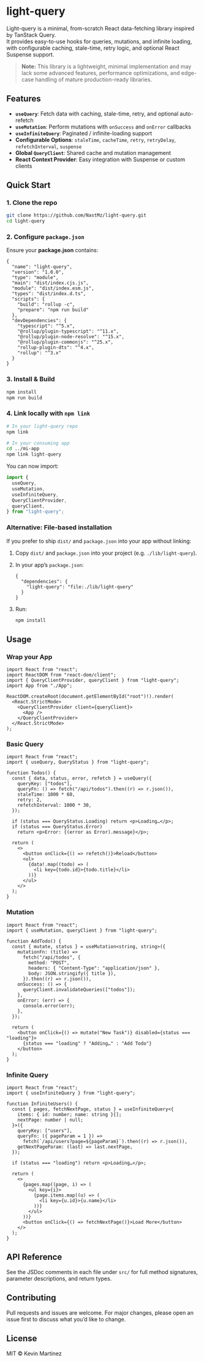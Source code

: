 # light-query

Light-query is a minimal, from-scratch React data-fetching library inspired by TanStack Query.  
It provides easy-to-use hooks for queries, mutations, and infinite loading, with configurable caching, stale-time, retry logic, and optional React Suspense support.

> **Note:** This library is a lightweight, minimal implementation and may lack some advanced features, performance optimizations, and edge-case handling of mature production-ready libraries.

## Features

- **`useQuery`**: Fetch data with caching, stale-time, retry, and optional auto-refetch
- **`useMutation`**: Perform mutations with `onSuccess` and `onError` callbacks
- **`useInfiniteQuery`**: Paginated / infinite-loading support
- **Configurable Options**: `staleTime`, `cacheTime`, `retry`, `retryDelay`, `refetchInterval`, `suspense`
- **Global `QueryClient`**: Shared cache and mutation management
- **React Context Provider**: Easy integration with Suspense or custom clients

## Quick Start

### 1. Clone the repo

```bash
git clone https://github.com/NastMz/light-query.git
cd light-query
```

### 2. Configure `package.json`

Ensure your **package.json** contains:

```jsonc
{
  "name": "light-query",
  "version": "1.0.0",
  "type": "module",
  "main": "dist/index.cjs.js",
  "module": "dist/index.esm.js",
  "types": "dist/index.d.ts",
  "scripts": {
    "build": "rollup -c",
    "prepare": "npm run build"
  },
  "devDependencies": {
    "typescript": "^5.x",
    "@rollup/plugin-typescript": "^11.x",
    "@rollup/plugin-node-resolve": "^15.x",
    "@rollup/plugin-commonjs": "^25.x",
    "rollup-plugin-dts": "^4.x",
    "rollup": "^3.x"
  }
}
```

### 3. Install & Build

```bash
npm install
npm run build
```

### 4. Link locally with `npm link`

```bash
# In your light-query repo
npm link

# In your consuming app
cd ../mi-app
npm link light-query
```

You can now import:

```ts
import {
  useQuery,
  useMutation,
  useInfiniteQuery,
  QueryClientProvider,
  queryClient,
} from "light-query";
```

### Alternative: File-based installation

If you prefer to ship `dist/` and `package.json` into your app without linking:

1. Copy `dist/` and `package.json` into your project (e.g. `./lib/light-query`).
2. In your app’s `package.json`:

   ```jsonc
   {
     "dependencies": {
       "light-query": "file:./lib/light-query"
     }
   }
   ```

3. Run:

   ```bash
   npm install
   ```

## Usage

### Wrap your App

```tsx
import React from "react";
import ReactDOM from "react-dom/client";
import { QueryClientProvider, queryClient } from "light-query";
import App from "./App";

ReactDOM.createRoot(document.getElementById("root")!).render(
  <React.StrictMode>
    <QueryClientProvider client={queryClient}>
      <App />
    </QueryClientProvider>
  </React.StrictMode>
);
```

### Basic Query

```tsx
import React from "react";
import { useQuery, QueryStatus } from "light-query";

function Todos() {
  const { data, status, error, refetch } = useQuery({
    queryKey: ["todos"],
    queryFn: () => fetch("/api/todos").then((r) => r.json()),
    staleTime: 1000 * 60,
    retry: 2,
    refetchInterval: 1000 * 30,
  });

  if (status === QueryStatus.Loading) return <p>Loading…</p>;
  if (status === QueryStatus.Error)
    return <p>Error: {(error as Error).message}</p>;

  return (
    <>
      <button onClick={() => refetch()}>Reload</button>
      <ul>
        {data!.map((todo) => (
          <li key={todo.id}>{todo.title}</li>
        ))}
      </ul>
    </>
  );
}
```

### Mutation

```tsx
import React from "react";
import { useMutation, queryClient } from "light-query";

function AddTodo() {
  const { mutate, status } = useMutation<string, string>({
    mutationFn: (title) =>
      fetch("/api/todos", {
        method: "POST",
        headers: { "Content-Type": "application/json" },
        body: JSON.stringify({ title }),
      }).then((r) => r.json()),
    onSuccess: () => {
      queryClient.invalidateQueries(["todos"]);
    },
    onError: (err) => {
      console.error(err);
    },
  });

  return (
    <button onClick={() => mutate("New Task")} disabled={status === "loading"}>
      {status === "loading" ? "Adding…" : "Add Todo"}
    </button>
  );
}
```

### Infinite Query

```tsx
import React from "react";
import { useInfiniteQuery } from "light-query";

function InfiniteUsers() {
  const { pages, fetchNextPage, status } = useInfiniteQuery<{
    items: { id: number; name: string }[];
    nextPage: number | null;
  }>({
    queryKey: ["users"],
    queryFn: ({ pageParam = 1 }) =>
      fetch(`/api/users?page=${pageParam}`).then((r) => r.json()),
    getNextPageParam: (last) => last.nextPage,
  });

  if (status === "loading") return <p>Loading…</p>;

  return (
    <>
      {pages.map((page, i) => (
        <ul key={i}>
          {page.items.map((u) => (
            <li key={u.id}>{u.name}</li>
          ))}
        </ul>
      ))}
      <button onClick={() => fetchNextPage()}>Load More</button>
    </>
  );
}
```

## API Reference

See the JSDoc comments in each file under `src/` for full method signatures, parameter descriptions, and return types.

## Contributing

Pull requests and issues are welcome. For major changes, please open an issue first to discuss what you’d like to change.

## License

MIT © Kevin Martinez
